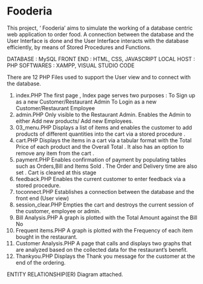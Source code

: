 # Fooderia
This project, ‘ Fooderia’ aims to simulate the working of a database centric web application to order food. A connection between the database and the User Interface is done and the User Interface interacts with the database efficiently, by means of Stored Procedures and Functions.

DATABASE : MySQL
FRONT END : HTML, CSS, JAVASCRIPT 
LOCAL HOST : PHP
SOFTWARES : XAMPP, VISUAL STUDIO CODE

There are 12 PHP Files used to support the User view and to connect with the database.

1.	index.PHP 
The first page , Index page serves two purposes :
  To Sign up as a new Customer/Restaurant Admin
  To Login as a new Customer/Restaurant Employee
2.	admin.PHP 
Only visible to the Restaurant Admin. Enables the Admin to either Add new products/ Add new Employees.
3.	03_menu.PHP 
Displays a list of items and enables the customer to add products of different quantities  into the cart via a stored procedure .
4.	cart.PHP 
Displays the items in a cart via a tabular format with the Total Price of each product and the Overall Total . It also has an option to remove any item from the cart .  
5.	payment.PHP 
Enables confirmation of payment by populating tables such as Orders,Bill and Items Sold . The Order and Delivery time are also set . Cart is cleared at this stage 
6.	feedback.PHP 
Enables the current customer to enter feedback via a stored procedure.
7.	toconnect.PHP 
Establishes a connection between the database and the front end (User view)
8.	session_clear.PHP
Empties the cart and destroys the current session of the customer, employee or admin.
9.	Bill Analysis.PHP
A graph is plotted with the Total Amount against the Bill No
10.	Frequent items.PHP
A graph is plotted with the Frequency of each item bought in the restaurant.
11.	Customer Analysis.PHP
A page that calls and displays two graphs that are analyzed based on the collected data for the restaurant’s benefit.
12.	Thankyou.PHP
Displays the Thank you message for the customer at the end of the ordering. 

ENTITY RELATIONSHIP(ER) Diagram attached.



